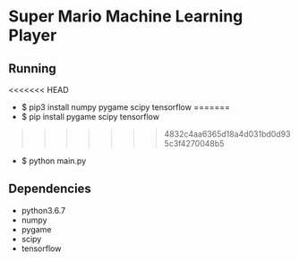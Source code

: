 # Super Mario Machine Learning Player

## Running

<<<<<<< HEAD
* $ pip3 install numpy pygame scipy tensorflow
=======
* $ pip install pygame scipy tensorflow
>>>>>>> 4832c4aa6365d18a4d031bd0d935c3f4270048b5
* $ python main.py

## Dependencies
* python3.6.7
* numpy
* pygame
* scipy
* tensorflow
